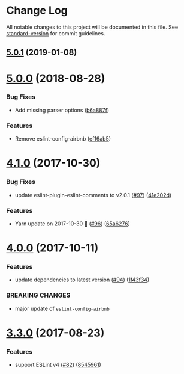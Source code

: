 # Change Log

All notable changes to this project will be documented in this file. See [standard-version](https://github.com/conventional-changelog/standard-version) for commit guidelines.

<a name="5.0.1"></a>
## [5.0.1](https://github.com/interfirm/eslint-config-interfirm/compare/v5.0.0...v5.0.1) (2019-01-08)



<a name="5.0.0"></a>
# [5.0.0](https://github.com/interfirm/eslint-config-interfirm/compare/v4.1.0...v5.0.0) (2018-08-28)


### Bug Fixes

* Add missing parser options ([b6a887f](https://github.com/interfirm/eslint-config-interfirm/commit/b6a887f))


### Features

* Remove eslint-config-airbnb ([ef16ab5](https://github.com/interfirm/eslint-config-interfirm/commit/ef16ab5))



<a name="4.1.0"></a>
# [4.1.0](https://github.com/interfirm/eslint-config-interfirm/compare/v4.0.0...v4.1.0) (2017-10-30)


### Bug Fixes

* update eslint-plugin-eslint-comments to v2.0.1 ([#97](https://github.com/interfirm/eslint-config-interfirm/issues/97)) ([41e202d](https://github.com/interfirm/eslint-config-interfirm/commit/41e202d))


### Features

* Yarn update on 2017-10-30 🚀 ([#96](https://github.com/interfirm/eslint-config-interfirm/issues/96)) ([65a6276](https://github.com/interfirm/eslint-config-interfirm/commit/65a6276))



<a name="4.0.0"></a>
# [4.0.0](https://github.com/interfirm/eslint-config-interfirm/compare/v3.3.0...v4.0.0) (2017-10-11)


### Features

* update dependencies to latest version ([#94](https://github.com/interfirm/eslint-config-interfirm/issues/94)) ([1f43f34](https://github.com/interfirm/eslint-config-interfirm/commit/1f43f34))


### BREAKING CHANGES

* major update of `eslint-config-airbnb`



<a name="3.3.0"></a>
# [3.3.0](https://github.com/interfirm/eslint-config-interfirm/compare/v3.2.1...v3.3.0) (2017-08-23)


### Features

* support ESLint v4 ([#82](https://github.com/interfirm/eslint-config-interfirm/issues/82)) ([8545961](https://github.com/interfirm/eslint-config-interfirm/commit/8545961))
